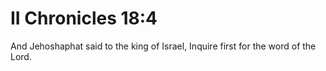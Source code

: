 # II Chronicles 18:4

And Jehoshaphat said to the king of Israel, Inquire first for the word of the Lord.
